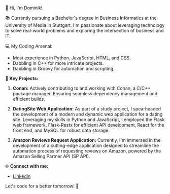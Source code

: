 👋 Hi, I'm Dominik!

📚 Currently pursuing a Bachelor's degree in Business Informatics at the University of Media in Stuttgart. I'm passionate about leveraging technology to solve real-world problems and exploring the intersection of business and IT.

💻 My Coding Arsenal:
- Most experience in Python, JavaScript, HTML, and CSS.
- Dabbling in C++ for more intricate projects.
- Dabbling in Groovy for automation and scripting.

🚀 **Key Projects:**
1. **Conan:** Actively contributing to and working with Conan, a C/C++ package manager. Ensuring seamless dependency management and efficient builds.

2. **DatingSite Web Application:** As part of a study project, I spearheaded the development of a modern and dynamic web application for a dating site. Leveraging my skills in Python and JavaScript, I employed the Flask web framework, Flask-Restx for efficient API development, React for the front end, and MySQL for robust data storage.

3. **Amazon Reviews Request Application:** Currently, I'm immersed in the development of a cutting-edge application designed to streamline the automation process of requesting reviews on Amazon, powered by the Amazon Selling Partner API (SP API).

🌐 **Connect with me:**
- [LinkedIn](https://de.linkedin.com/in/dominik-abilio-wunderlich-a807b81b2)

Let's code for a better tomorrow! 🚀
